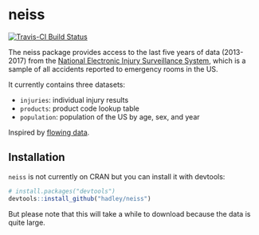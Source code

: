# neiss

[![Travis-CI Build Status](https://travis-ci.org/hadley/neiss.svg?branch=master)](https://travis-ci.org/hadley/neiss)

The neiss package provides access to the last five years of data (2013-2017) from the [National Electronic Injury Surveillance System](http://www.cpsc.gov/en/Research--Statistics/NEISS-Injury-Data/), which is a sample of all accidents reported to emergency rooms in the US.

It currently contains three datasets:

* `injuries`: individual injury results
* `products`: product code lookup table
* `population`: population of the US by age, sex, and year

Inspired by [flowing data](http://flowingdata.com/2016/02/09/why-people-visit-the-emergency-room/).

## Installation

`neiss` is not currently on CRAN but you can install it with devtools:

```R
# install.packages("devtools")
devtools::install_github("hadley/neiss")
```

But please note that this will take a while to download because the data is quite large.
